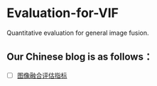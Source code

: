 # Evaluation-for-VIF
Quantitative evaluation for general image fusion.

## Our Chinese blog is as follows：
 - [ ] [图像融合评估指标](https://blog.csdn.net/fovever_/article/details/106906768)
       

